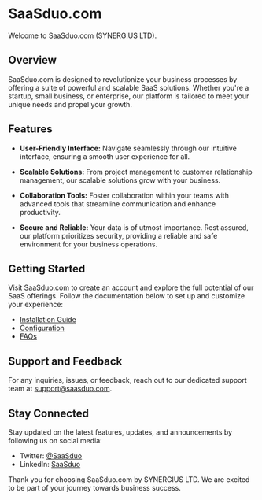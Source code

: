 # SaaSduo.com

Welcome to SaaSduo.com (SYNERGIUS LTD).

## Overview

SaaSduo.com is designed to revolutionize your business processes by offering a suite of powerful and scalable SaaS solutions. Whether you're a startup, small business, or enterprise, our platform is tailored to meet your unique needs and propel your growth.

## Features

- **User-Friendly Interface:** Navigate seamlessly through our intuitive interface, ensuring a smooth user experience for all.

- **Scalable Solutions:** From project management to customer relationship management, our scalable solutions grow with your business.

- **Collaboration Tools:** Foster collaboration within your teams with advanced tools that streamline communication and enhance productivity.

- **Secure and Reliable:** Your data is of utmost importance. Rest assured, our platform prioritizes security, providing a reliable and safe environment for your business operations.

## Getting Started

Visit [SaaSduo.com](https://www.saasduo.com) to create an account and explore the full potential of our SaaS offerings. Follow the documentation below to set up and customize your experience:

- [Installation Guide](docs/installation.md)
- [Configuration](docs/configuration.md)
- [FAQs](docs/faqs.md)

## Support and Feedback

For any inquiries, issues, or feedback, reach out to our dedicated support team at [support@saasduo.com](mailto:support@saasduo.com).

## Stay Connected

Stay updated on the latest features, updates, and announcements by following us on social media:

- Twitter: [@SaaSduo](https://twitter.com/SaaSduo)
- LinkedIn: [SaaSduo](https://www.linkedin.com/company/saasduo)

Thank you for choosing SaaSduo.com by SYNERGIUS LTD. We are excited to be part of your journey towards business success.